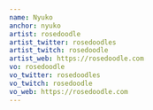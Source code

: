 ```yaml
---
name: Nyuko
anchor: nyuko
artist: rosedoodle
artist_twitter: rosedoodles
artist_twitch: rosedoodle
artist_web: https://rosedoodle.com
vo: rosedoodle
vo_twitter: rosedoodles
vo_twitch: rosedoodle
vo_web: https://rosedoodle.com
---
```

